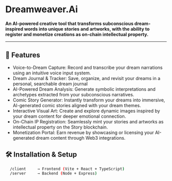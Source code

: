# Dreamweaver.Ai

**An AI-powered creative tool that transforms subconscious dream-inspired words into unique stories and artworks, with the ability to register and monetize creations as on-chain intellectual property.**

---

## 🚀 Features
- Voice-to-Dream Capture: Record and transcribe your dream narrations using an intuitive voice input system.
- Dream Journal & Tracker: Save, organize, and revisit your dreams in a personal, searchable dream journal
- AI-Powered Dream Analysis: Generate symbolic interpretations and archetypes extracted from your subconscious narratives.
- Comic Story Generator: Instantly transform your dreams into immersive, AI-generated comic stories aligned with your dream themes.
- Interactive Visual Art: Create and explore dynamic images inspired by your dream content for deeper emotional connection.
- On-Chain IP Registration: Seamlessly mint your stories and artworks as intellectual property on the Story blockchain.
- Monetization Portal: Earn revenue by showcasing or licensing your AI-generated dream content through Web3 integrations.

## 🛠️ Installation & Setup

 ```bash
   /client     → Frontend (Vite + React + TypeScript)
   /server     → Backend (Node + Express)
